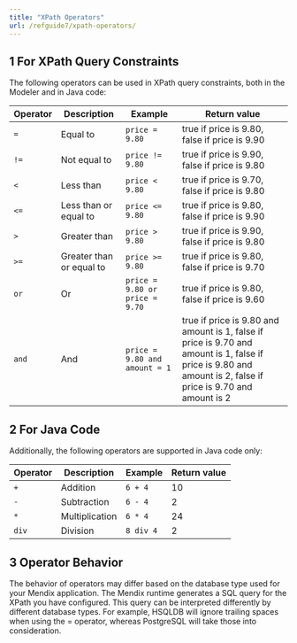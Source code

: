 ```yaml
---
title: "XPath Operators"
url: /refguide7/xpath-operators/
---
```


## 1 For XPath Query Constraints

The following operators can be used in XPath query constraints, both in the Modeler and in Java code:

| Operator | Description | Example | Return value |
| --- | --- | --- | --- |
| `=` | Equal to | `price = 9.80` | true if price is 9.80, false if price is 9.90 |
| `!=` | Not equal to | `price != 9.80` | true if price is 9.90, false if price is 9.80 |
| `<` | Less than | `price < 9.80` | true if price is 9.70, false if price is 9.80 |
| `<=` | Less than or equal to | `price <= 9.80` | true if price is 9.80, false if price is 9.90 |
| `>` | Greater than | `price > 9.80` | true if price is 9.90, false if price is 9.80 |
| `>=` | Greater than or equal to | `price >= 9.80` | true if price is 9.80, false if price is 9.70 |
| `or` | Or | `price = 9.80 or price = 9.70` | true if price is 9.80, false if price is 9.60 |
| `and` | And | `price = 9.80 and amount = 1` | true if price is 9.80 and amount is 1, false if price is 9.70 and amount is 1, false if price is 9.80 and amount is 2, false if price is 9.70 and amount is 2 |

## 2 For Java Code

Additionally, the following operators are supported in Java code only:

| Operator | Description | Example | Return value |
| --- | --- | --- | --- |
| `+` | Addition | `6 + 4` | 10 |
| `-` | Subtraction | `6 - 4` | 2 |
| `*` | Multiplication | `6 * 4` | 24 |
| `div` | Division | `8 div 4` | 2 |

## 3 Operator Behavior

The behavior of operators may differ based on the database type used for your Mendix application. The Mendix runtime generates a SQL query for the XPath you have configured. This query can be interpreted differently by different database types. For example, HSQLDB will ignore trailing spaces when using the = operator, whereas PostgreSQL will take those into consideration.
